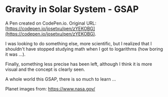 # Gravity in Solar System  - GSAP

A Pen created on CodePen.io. Original URL: [https://codepen.io/josetxu/pen/zYEKOBG](https://codepen.io/josetxu/pen/zYEKOBG).

I was looking to do something else, more scientific, but I realized that I shouldn't have stopped studying math when I got to logarithms (how boring it was ...). 

Finally, something less precise has been left, although I think it is more visual and the concept is clearly seen.

A whole world this GSAP, there is so much to learn ...

Planet images from: https://www.nasa.gov/